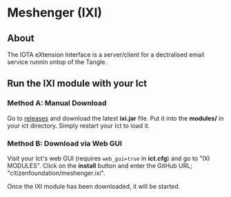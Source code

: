 # Meshenger (IXI)

## About

The IOTA eXtension Interface is a server/client for a dectralised email service runnin ontop of the Tangle.

## Run the IXI module with your Ict

### Method A: Manual Download

Go to [releases](../../releases) and download the latest **ixi.jar** file. Put it into the **modules/**
in your ict directory. Simply restart your Ict to load it.

### Method B: Download via Web GUI

Visit your Ict's web GUI (requires `web_gui=true` in **ict.cfg**) and go to "IXI MODULES". Click on the
**install** button and enter the GitHub URL; "citizenfoundation/meshenger.ixi".

Once the IXI module has been downloaded, it will be started.
